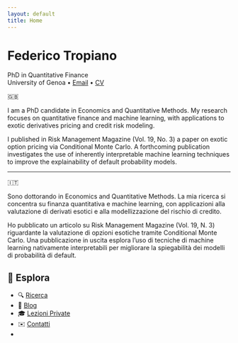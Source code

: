 ```yaml
---
layout: default
title: Home
---
```


# Federico Tropiano

PhD in Quantitative Finance  
University of Genoa • [Email](federico.tropiano@edu.unige.it) • [CV](cv.pdf)

🇬🇧

I am a PhD candidate in Economics and Quantitative Methods. My research focuses on quantitative finance and machine learning, with applications to exotic derivatives pricing and credit risk modeling.

I published in Risk Management Magazine (Vol. 19, No. 3) a paper on exotic option pricing via Conditional Monte Carlo. A forthcoming publication investigates the use of inherently interpretable machine learning techniques to improve the explainability of default probability models.

--- 


🇮🇹

Sono dottorando in Economics and Quantitative Methods. La mia ricerca si concentra su finanza quantitativa e machine learning, con applicazioni alla valutazione di derivati esotici e alla modellizzazione del rischio di credito.

Ho pubblicato un articolo su Risk Management Magazine (Vol. 19, N. 3) riguardante la valutazione di opzioni esotiche tramite Conditional Monte Carlo. Una pubblicazione in uscita esplora l’uso di tecniche di machine learning nativamente interpretabili per migliorare la spiegabilità dei modelli di probabilità di default.


## 📌 Esplora

- 🔍 [Ricerca](/ricerca)
- 📖 [Blog](https://tua-substack.substack.com)
- 🎓 [Lezioni Private](/lezioni)
- ✉️ [Contatti](/contatti)
- 
<!-- Puoi espandere con link a pubblicazioni, progetti, GitHub -->
